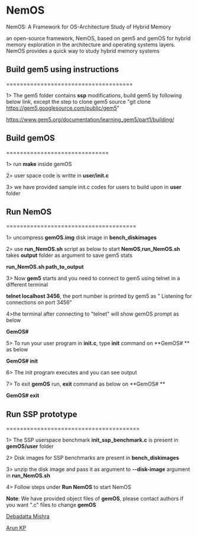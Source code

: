 # NemOS
NemOS: A Framework for OS-Architecture Study of Hybrid Memory

an open-source framework, NemOS, based on gem5 and gemOS for hybrid memory exploration in the architecture and operating systems layers. NemOS provides a quick way to study hybrid memory systems 

## Build gem5 using instructions 
=====================================

1> The gem5 folder contains **ssp** modifications, build gem5 by following below link, except the step to clone gem5 source "git clone https://gem5.googlesource.com/public/gem5"

https://www.gem5.org/documentation/learning_gem5/part1/building/

## Build gemOS 
==============================

1> run **make** inside gemOS

2> user space code is writte in **user/init.c**

3> we have provided sample init.c codes for users to build upon in **user** folder

## Run NemOS
======================================

1> uncompress **gemOS.img** disk image in **bench_diskimages**

2> use **run_NemOS.sh** script as below to start **NemOS**,**run_NemOS.sh** takes **output** folder as argument to save gem5 stats 

**run_NemOS.sh path_to_output**

3> Now **gem5** starts and you need to connect to gem5 using telnet in a different terminal

**telnet localhost 3456**, the port number is printed by gem5 as " Listening for connections on port 3456"

4>the terminal after connecting to "telnet" will show gemOS prompt as below

**GemOS#**

5> To run your user program in **init.c**, type **init** command on **GemOS# ** as below

**GemOS# init**

6> The init program executes and you can see output

7> To exit **gemOS** run, **exit** command as below on **GemOS# **

**GemOS# exit**

## Run SSP prototype
=======================================

1> The SSP userspace benchmark **init_ssp_benchmark.c**  is present in **gemOS/user** folder

2> Disk images for SSP benchmarks are present in **bench_diskimages**

3> unzip the disk image and pass it as argument to **--disk-image** argument in **run_NemOS.sh**

4> Follow steps under **Run NemOS** to start NemOS

**Note**: We have provided object files of **gemOS**, please contact authors if you want ".c" files to change **gemOS**

[Debadatta Mishra](https://www.cse.iitk.ac.in/users/deba/)

[Arun KP](https://www.cse.iitk.ac.in/users/kparun/)

